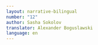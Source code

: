 ```yaml
---
layout: narrative-bilingual
number: "12"
author: Sasha Sokolov
translator: Alexander Boguslawski
language: en
---
```

